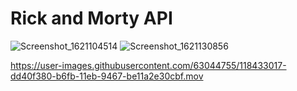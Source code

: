 # Rick and Morty API
![Screenshot_1621104514](https://user-images.githubusercontent.com/63044755/118433009-dade9980-b6fb-11eb-8189-eb2c4698e0ea.png)
![Screenshot_1621130856](https://user-images.githubusercontent.com/63044755/118433012-dca85d00-b6fb-11eb-9d76-ec060681f4d5.png)

https://user-images.githubusercontent.com/63044755/118433017-dd40f380-b6fb-11eb-9467-be11a2e30cbf.mov
